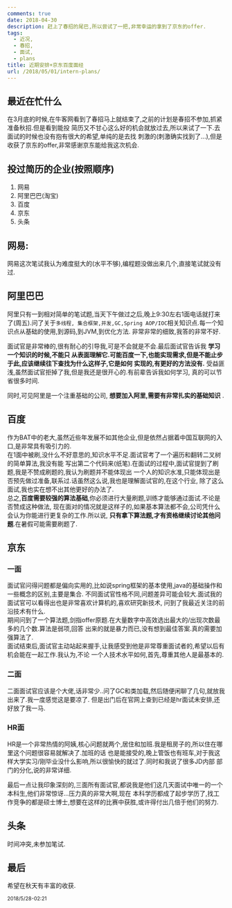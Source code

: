 ```yaml
---
comments: true
date: 2018-04-30
description: 赶上了春招的尾巴,所以尝试了一把,非常幸运的拿到了京东的offer.
tags:
  - 近况,
  - 春招,
  - 面试,
  - plans
title: 近期安排+京东百度面经
url: /2018/05/01/intern-plans/
---
```



## 最近在忙什么
在3月底的时候,在牛客网看到了春招马上就结束了,之前的计划是春招不参加,抓紧准备秋招.但是看到能投
简历又不甘心这么好的机会就放过去,所以来试了一下.去面试的时候也没有抱有很大的希望,单纯的是去找
刺激的(刺激确实找到了...),但是收获了京东的offer,非常感谢京东能给我这次机会.     

## 投过简历的企业(按照顺序)
1. 网易
2. 阿里巴巴(淘宝)
3. 百度
4. 京东
5. 头条

## 网易:
网易这次笔试我认为难度挺大的(水平不够),编程题没做出来几个,直接笔试就没有过.    

## 阿里巴巴
阿里只有一到相对简单的笔试题,当天下午做过之后,晚上9:30左右1面电话就打来了(周五).问了关于`多线程,
集合框架,并发,GC,Spring AOP/IOC`相关知识点.每一个知识点从基础的使用,到源码,到JVM,到优化方法.
非常非常的细致,我答的非常不好.    

面试官是非常棒的,很有耐心的引导我,可是不会就是不会.最后面试官告诉我 **学习一个知识的时候,不能只
从表面理解它.可能百度一下,也能实现需求,但是不能止步于此,应该继续往下查找为什么这样子,它是如何
实现的,有更好的方法没有.** 受益匪浅,虽然面试官拒掉了我,但是我还是很开心的.有前辈告诉我如何学习,
真的可以节省很多时间.     

同时,可见阿里是一个注重基础的公司, **想要加入阿里,需要有非常扎实的基础知识** .

## 百度
作为BAT中的老大,虽然近些年发展不如其他企业,但是依然占据着中国互联网的入口,是非常具有吸引力的.  
在1面中被刷,没什么不好意思的,知识水平不足.面试官考了一个遍历和翻转二叉树的简单算法,我没有能
写出第二个代码来(纸笔).在面试的过程中,面试官提到了刷题,我是不赞成刷题的,我认为刷题并不能体现出
一个人的知识水准,只能体现出是否预先做过准备,联系过.话虽然这么说,我也是理解面试官的,在这个行业,
除了这么面试,我也实在想不出其他更好的办法了.  
总之,**百度需要较强的算法基础**,你必须进行大量刷题,训练才能够通过面试.不论是否赞成这种做法,
现在面对的情况就是这样子的,如果基本算法都不会,公司凭什么会认为你能进行更复杂的工作.所以说,
**只有拿下算法题,才有资格继续讨论其他问题**.在暑假可能需要刷题了.   

## 京东
### 一面
面试官问得问题都是偏向实用的,比如说spring框架的基本使用,java的基础操作和一些概念的区别,主要是集合.
不同面试官性格不同,问题差异可能会较大.面试我的面试官可以看得出也是非常喜欢计算机的,喜欢研究新技术,
问到了我最近关注的前沿技术有什么.  
期间问到了一个算法题,剑指offer原题.在大量数字中高效选出最大的/出现次数最多的几个数.算法是弱项,回答
出来的就是暴力而已,没有想到最佳答案.真的需要加强算法了.  
面试结束后,面试官主动站起来握手,让我感受到他是非常尊重面试者的,希望以后有机会能在一起工作.我认为,不论
一个人技术水平如何,首先,尊重其他人是最基本的.   

### 二面
二面面试官应该是个大佬,话非常少..问了GC和类加载,然后随便闲聊了几句,就放我出来了.我一度感觉这是要凉了.
但是出门后在官网上查到已经是hr面试未安排,还好放了我一马.   

### HR面
HR是一个非常热情的阿姨,核心问题就两个,居住和加班.我是租房子的,所以住在哪里这个问题很容易就解决了.加班的话
也是能接受的,晚上管饭也有班车,对于我这样大学实习/刚毕业没什么影响,所以很愉快的就过了.同时和我说了很多JD内部
部门的分化,说的非常详细.  

最后一点让我印象深刻的,三面所有面试官,都说我是他们这几天面试中唯一的一个本科生,他们非常惊讶...压力真的非常大啊,现在
本科学历都成了起步学历了,找工作竞争的都是硕士博士,想要在这样的比赛中获胜,或许得付出几倍于他们的努力.   

## 头条
时间冲突,未参加笔试.  

## 最后
希望在秋天有丰富的收获.  

<small>2018/5/28-02:21</small>